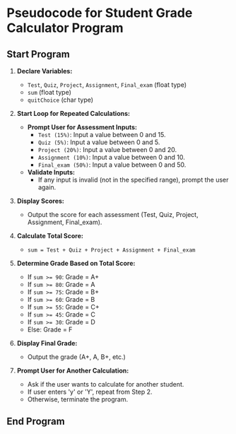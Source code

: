 # Pseudocode for Student Grade Calculator Program

## Start Program

1. **Declare Variables:**
   - `Test`, `Quiz`, `Project`, `Assignment`, `Final_exam` (float type)
   - `sum` (float type)
   - `quitChoice` (char type)

2. **Start Loop for Repeated Calculations:**
   - **Prompt User for Assessment Inputs:**
     - `Test (15%)`: Input a value between 0 and 15.
     - `Quiz (5%)`: Input a value between 0 and 5.
     - `Project (20%)`: Input a value between 0 and 20.
     - `Assignment (10%)`: Input a value between 0 and 10.
     - `Final_exam (50%)`: Input a value between 0 and 50.
   - **Validate Inputs:**
     - If any input is invalid (not in the specified range), prompt the user again.

3. **Display Scores:**
   - Output the score for each assessment (Test, Quiz, Project, Assignment, Final_exam).

4. **Calculate Total Score:**
   - `sum = Test + Quiz + Project + Assignment + Final_exam`

5. **Determine Grade Based on Total Score:**
   - If `sum >= 90`: Grade = A+
   - If `sum >= 80`: Grade = A
   - If `sum >= 75`: Grade = B+
   - If `sum >= 60`: Grade = B
   - If `sum >= 55`: Grade = C+
   - If `sum >= 45`: Grade = C
   - If `sum >= 30`: Grade = D
   - Else: Grade = F

6. **Display Final Grade:**
   - Output the grade (A+, A, B+, etc.)

7. **Prompt User for Another Calculation:**
   - Ask if the user wants to calculate for another student.
   - If user enters 'y' or 'Y', repeat from Step 2.
   - Otherwise, terminate the program.

## End Program
